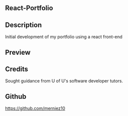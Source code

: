 ## React-Portfolio
## Description
Initial development of my portfolio using a react front-end

## Preview


## Credits
Sought guidance from U of U's software developer tutors.

## Github
https://github.com/merniez10